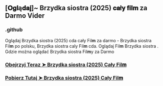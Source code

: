 ## [𝐎𝐠𝐥ą𝐝𝐚𝐣]~ Brzydka siostra (2025) 𝐜𝐚ł𝐲 𝐟𝐢𝐥𝐦 za Darmo Vider

### .github

Oglądaj Brzydka siostra (2025) cda cały Fil𝐦 za darmo - Brzydka siostra Fil𝐦 po polsku, Brzydka siostra caly Fil𝐦 cda. Oglądaj Fil𝐦 Brzydka siostra . Gdzie można oglądać Brzydka siostra Fil𝐦y za Darmo

### [Obejrzyj Teraz ➤ Brzydka siostra (2025) Cały Fil𝐦](https://streamzy.fun/pl/movie/1284120/the-ugly-stepsister-gitver)

### [Pobierz Tutaj ➤ Brzydka siostra (2025) Cały Fil𝐦](https://streamzy.fun/pl/movie/1284120/the-ugly-stepsister-gitver)

